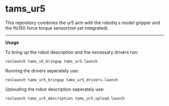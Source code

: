 tams_ur5
======

This repository combines the ur5 arm with the robotiq s model gripper and the fts150 force torque sensor(not yet integrated).

---

__Usage__

To bring up the robot description and the necessary drivers run: 

```roslaunch tams_u5_bringup tams_ur5.launch```

Running the drivers seperately use:

```roslaunch tams_ur5_bringup tams_ur5_drivers.launch```

Uplouding the robot description seperately use:

```roslaunch tams_ur5_description tams_ur5_upload.launch```
